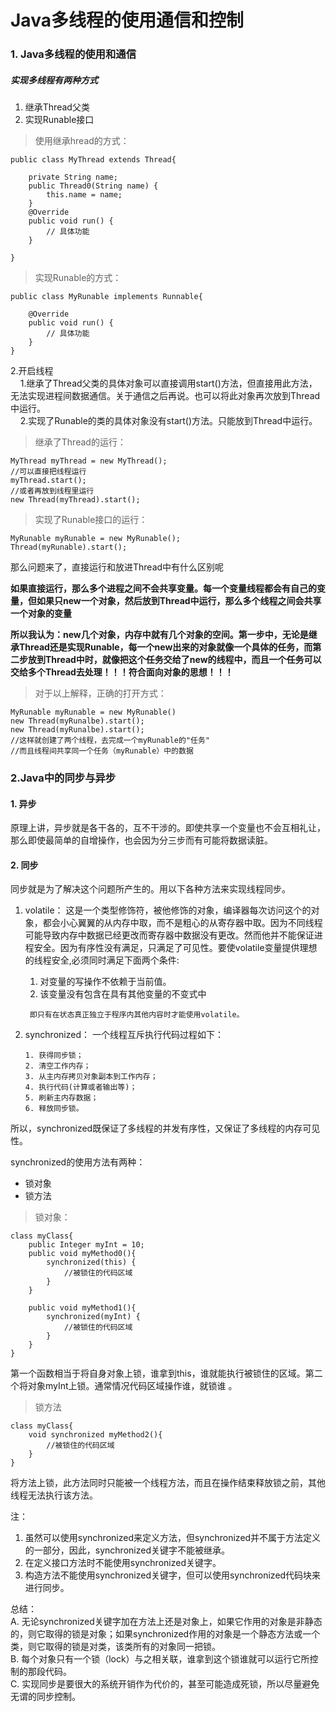 # Java多线程的使用通信和控制
### 1. Java多线程的使用和通信

##### 实现多线程有两种方式
1. 继承Thread父类
2. 实现Runable接口
> 使用继承hread的方式：

```
public class MyThread extends Thread{
	
	private String name;
	public Thread0(String name) {
		this.name = name;
	}
	@Override
	public void run() {
		// 具体功能
	}

}
```

> 实现Runable的方式：

```
public class MyRunable implements Runnable{

	@Override
	public void run() {
	    // 具体功能	
	}
}
```
2.开启线程   
    &nbsp;&nbsp;&nbsp;&nbsp;1.继承了Thread父类的具体对象可以直接调用start()方法，但直接用此方法，无法实现进程间数据通信。关于通信之后再说。也可以将此对象再次放到Thread中运行。  
    &nbsp;&nbsp;&nbsp;&nbsp;2.实现了Runable的类的具体对象没有start()方法。只能放到Thread中运行。


> 继承了Thread的运行：
```
MyThread myThread = new MyThread();
//可以直接把线程运行
myThread.start();
//或者再放到线程里运行
new Thread(myThread).start();
```
> 实现了Runable接口的运行：


```
MyRunable myRunable = new MyRunable();
Thread(myRunable).start();
```
那么问题来了，直接运行和放进Thread中有什么区别呢

**如果直接运行，那么多个进程之间不会共享变量。每一个变量线程都会有自己的变量，但如果只new一个对象，然后放到Thread中运行，那么多个线程之间会共享一个对象的变量**

**所以我认为：new几个对象，内存中就有几个对象的空间。第一步中，无论是继承Thread还是实现Runable，每一个new出来的对象就像一个具体的任务，而第二步放到Thread中时，就像把这个任务交给了new的线程中，而且一个任务可以交给多个Thread去处理！！！符合面向对象的思想！！！**
> 对于以上解释，正确的打开方式：

```
MyRunable myRunable = new MyRunable()
new Thread(myRunalbe).start();
new Thread(myRunalbe).start();
//这样就创建了两个线程，去完成一个myRunable的"任务"
//而且线程间共享同一个任务（myRunable）中的数据
```

### 2.Java中的同步与异步

#### 1. 异步
原理上讲，异步就是各干各的，互不干涉的。即使共享一个变量也不会互相礼让，那么即使最简单的自增操作，也会因为分三步而有可能将数据读脏。
#### 2. 同步
同步就是为了解决这个问题所产生的。用以下各种方法来实现线程同步。    

1. volatile： 这是一个类型修饰符，被他修饰的对象，编译器每次访问这个的对象，都会小心翼翼的从内存中取，而不是粗心的从寄存器中取。因为不同线程可能导致内存中数据已经更改而寄存器中数据没有更改。然而他并不能保证进程安全。因为有序性没有满足，只满足了可见性。要使volatile变量提供理想的线程安全,必须同时满足下面两个条件:  
    1.   对变量的写操作不依赖于当前值。
    2.   该变量没有包含在具有其他变量的不变式中    
    
        即只有在状态真正独立于程序内其他内容时才能使用volatile。
 
2.  synchronized： 一个线程互斥执行代码过程如下：

        1. 获得同步锁；
        2. 清空工作内存；
        3. 从主内存拷贝对象副本到工作内存；
        4. 执行代码(计算或者输出等)；
        5. 刷新主内存数据；
        6. 释放同步锁。
所以，synchronized既保证了多线程的并发有序性，又保证了多线程的内存可见性。

synchronized的使用方法有两种：
- 锁对象
- 锁方法
> 锁对象：

```
class myClass{
    public Integer myInt = 10;
    public void myMethod0(){
        synchronized(this) {
            //被锁住的代码区域
        }
    }
    
    public void myMethod1(){
        synchronized(myInt) {
            //被锁住的代码区域
        }
    }
}
```
第一个函数相当于将自身对象上锁，谁拿到this，谁就能执行被锁住的区域。第二个将对象myInt上锁。通常情况代码区域操作谁，就锁谁 。
> 锁方法

```
class myClass{
    void synchronized myMethod2(){
        //被锁住的代码区域
    }
}
```
将方法上锁，此方法同时只能被一个线程方法，而且在操作结束释放锁之前，其他线程无法执行该方法。    

注：    
1. 虽然可以使用synchronized来定义方法，但synchronized并不属于方法定义的一部分，因此，synchronized关键字不能被继承。
2. 在定义接口方法时不能使用synchronized关键字。
3. 构造方法不能使用synchronized关键字，但可以使用synchronized代码块来进行同步。 

总结：  
A. 无论synchronized关键字加在方法上还是对象上，如果它作用的对象是非静态的，则它取得的锁是对象；如果synchronized作用的对象是一个静态方法或一个类，则它取得的锁是对类，该类所有的对象同一把锁。    
B. 每个对象只有一个锁（lock）与之相关联，谁拿到这个锁谁就可以运行它所控制的那段代码。    
C. 实现同步是要很大的系统开销作为代价的，甚至可能造成死锁，所以尽量避免无谓的同步控制。
